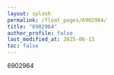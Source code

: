 ```yaml
---
layout: splash
permalink: /float_pages/6902964/
title: "6902964"
author_profile: false
last_modified_at: 2025-06-13
toc: false
---
```

 
6902964
